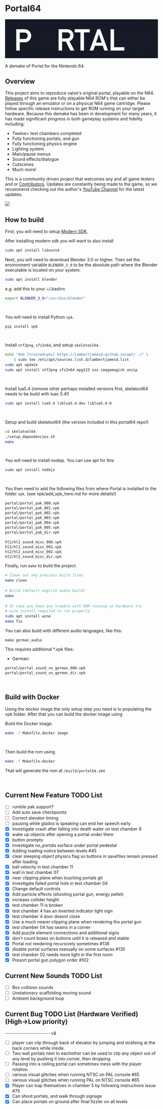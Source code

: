 # Portal64
![](./assets/images/portal64_readme_logo.gif)

A demake of Portal for the Nintendo 64.

## Overview

This project aims to reproduce valve's original portal, playable on the N64. [Releases](https://github.com/lambertjamesd/portal64/releases) of this game are fully playable N64 ROM's that can either be played through an emulator or on a physical N64 game cartridge. Please follow specific release instructions to get ROM running on your target hardware.  Because this demake has been in development for many years, it has made significant progress in both gameplay systems and fidelity including: 
- Twelve+ test chambers completed
- Fully functioning portals, and gun
- Fully functioning physics engine
- Lighting system
- Main/pause menus
- Sound effects/dialogue
- Cutscenes
- Much more!

This is a community driven project that welcomes any and all game testers and or [Contributors](./CONTRIBUTING.md). Updates are constantly being made to the game, so we recommend checking out the author's [YouTube Channel](https://www.youtube.com/@happycoder1989) for the latest updates.

![](./assets/images/readme_slideshow.gif)


## How to build

First, you will need to setup [Modern SDK](https://crashoveride95.github.io/n64hbrew/modernsdk/startoff.html).

After installing modern sdk you will want to also install

```sh
sudo apt install libnustd
```

Next, you will need to download Blender 3.0 or higher. Then set the environment variable `BLENDER_3_0` to be the absolute path where the Blender executable is located on your system.

```sh
sudo apt install blender
```

e.g. add this to your ~/.bashrc

```bash
export BLENDER_3_0="/usr/bin/blender"
```

<br />

You will need to install Python `vpk`.
```sh
pip install vpk
```

<br />

Install `vtf2png`, `sfz2n64`, and setup `skeletool64`.
```sh
echo "deb [trusted=yes] https://lambertjamesd.github.io/apt/ ./" \
    | sudo tee /etc/apt/sources.list.d/lambertjamesd.list
sudo apt update
sudo apt install vtf2png sfz2n64 mpg123 sox imagemagick unzip
```

<br />

Install lua5.4 (remove other perhaps installed versions first, skelatool64 needs to be build with luac 5.4!)

```sh
sudo apt install lua5.4 liblua5.4-dev liblua5.4-0
```

<br />

Setup and build skelatool64 (the version included in this portal64 repo!)

```sh
cd skelatool64
./setup_dependencies.sh
make
```

<br />

You will need to install nodejs. You can use apt for this

```sh
sudo apt install nodejs
```

<br />

You then need to add the following files from where Portal is installed to the folder `vpk`. (see vpk/add_vpk_here.md  for more details!)
```
portal/portal_pak_000.vpk  
portal/portal_pak_001.vpk  
portal/portal_pak_002.vpk  
portal/portal_pak_003.vpk  
portal/portal_pak_004.vpk  
portal/portal_pak_005.vpk  
portal/portal_pak_dir.vpk

hl2/hl2_sound_misc_000.vpk
hl2/hl2_sound_misc_001.vpk
hl2/hl2_sound_misc_002.vpk
hl2/hl2_sound_misc_dir.vpk
```

Finally, run `make` to build the project.
```sh
# Clean out any previous build files
make clean

# Build (default english audio build)
make

# In case you have any trouble with ROM running on hardware try
# wine install required to run properly
sudo apt install wine
make fix
```

You can also build with different audio languages, like this:
```
make german_audio
```

This requires additional *.vpk files:

- German:
```
portal/portal_sound_vo_german_000.vpk
portal/portal_sound_vo_german_dir.vpk
```

<br/>

## Build with Docker

Using the docker image the only setup step you need is to populating the vpk folder. After that you can build the docker image using

Build the Docker image.
```sh
make -f Makefile.docker image
```

<br />

Then build the rom using
```sh
make -f Makefile.docker
```

That will generate the rom at `/build/portal64.z64`

<br />

## Current New Feature TODO List
- [ ] rumble pak support?
- [ ] Add auto save checkpoints
- [ ] Correct elevator timing
- [ ] pausing while glados is speaking can end her speech early
- [x] Investigate crash after falling into death water on test chamber 8
- [x] wake up objects after opening a portal under them
- [x] button prompts
- [x] investigate no_portals surface under portal pedestal
- [x] Adding loading notice between levels #45
- [x] clear sleeping object physics flag so buttons in savefiles remain pressed after loading
- [x] ball velocity in test chamber 11
- [x] wall in test chamber 07
- [x] near clipping plane when touching portals git 
- [x] investigate failed portal hole in test chamber 04
- [x] Change default controls
- [x] Add particle effects (shooting portal gun, energy pellet)
- [x] increaes collider height
- [x] test chamber 11 is broken
- [x] test chamber 4 has an inverted indicator light sign 
- [x] test chamber 4 door doesnt close
- [x] Use a much nearer clipping plane when rendering the portal gun
- [x] test chamber 04 has seams in a corner
- [x] Add puzzle element connections and additional signs
- [x] don't count boxes on buttons until it is released and stable
- [x] Portal not rendering recursively sometimes #138
- [x] disable portal surfaces manually on some surfaces #135
- [x] test chamber 02 needs more light in the first room
- [x] Presort portal gun polygon order #102

## Current New Sounds TODO List
- [ ] Box collision sounds
- [ ] Unstationary scaffolding moving sound
- [ ] Ambient background loop

## Current Bug TODO List (Hardware Verified) (High->Low priority)
----------------------- v8
- [ ] player can clip through back of elevator by jumping and strafeing at the back corners while inside.
- [ ] Two wall portals next to eachother can be used to clip any object out of any level by pushing it into corner, then dropping. 
- [ ] Passing into a ceiling portal can sometimes mess with the player rotation
- [ ] various visual glitches when running NTSC on PAL console #65
- [ ] various visual glitches when running PAL on NTSC console #65
- [x] Player can trap themselves in chamber 5 by following instructions issue #75
- [x] Can shoot portals, and walk through signage
- [x] Can place portals on ground after final fizzler on all levels
